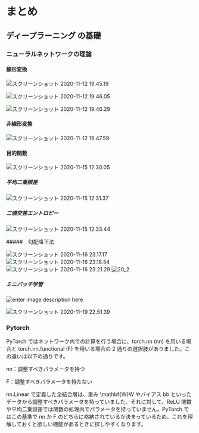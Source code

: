 # まとめ

## ディープラーニング の基礎

### ニューラルネットワークの理論

#### 線形変換

![スクリーンショット 2020-11-12 19.45.19](https://i.imgur.com/Nm4Prb4.png)

![スクリーンショット 2020-11-12 19.46.05](https://i.imgur.com/JffmlB8.png)

![スクリーンショット 2020-11-12 19.46.29](https://i.imgur.com/5P0rZb1.png)

#### 非線形変換

![スクリーンショット 2020-11-12 19.47.59](https://i.imgur.com/7coLElK.png)

#### 目的関数

![スクリーンショット 2020-11-15 12.30.05](https://i.imgur.com/MmC83I6.png)

##### 平均二乗誤差

![スクリーンショット 2020-11-15 12.31.37](https://i.imgur.com/ntzDc4M.png)

##### 二値交差エントロピー

![スクリーンショット 2020-11-15 12.33.44](https://i.imgur.com/w08eTSM.png)

#####　勾配降下法

![スクリーンショット 2020-11-16 23.17.17](https://i.imgur.com/GHbdVFf.png)
![スクリーンショット 2020-11-16 23.18.54](https://i.imgur.com/79X9FHa.png)
![スクリーンショット 2020-11-16 23.21.29](https://i.imgur.com/xzQHVf8.png)
![20_2](https://i.imgur.com/kZUourw.gif)

##### ミニバッチ学習

![enter image description here](https://downloads.ctfassets.net/3dz5fr6wehdq/rJMOiuF8uLhYFV4xSAM2b/ccfb6f716a3df8fcd75adac249e065ec/20_3.gif)

![スクリーンショット 2020-11-19 22.51.39](https://i.imgur.com/BbMKUfh.png)

### Pytorch

PyTorch ではネットワーク内での計算を行う場合に、torch.nn (nn) を用いる場合と torch.nn.functional (F) を用いる場合の 2 通りの選択肢がありました。この違いは以下の通りです。



nn：調整すべきパラメータを持つ

F：調整すべきパラメータを持たない


nn.Linear で定義した全結合層は、重み \mathbf{W}W やバイアス bb といったデータから調整すべきパラメータを持っていました。それに対して、ReLU 関数や平均二乗誤差では関数の処理内でパラメータを持っていません。PyTorch ではこの基準で nn か F のどちらに格納されているか決まっているため、これを理解しておくと欲しい機能があるときに探しやすくなります。

